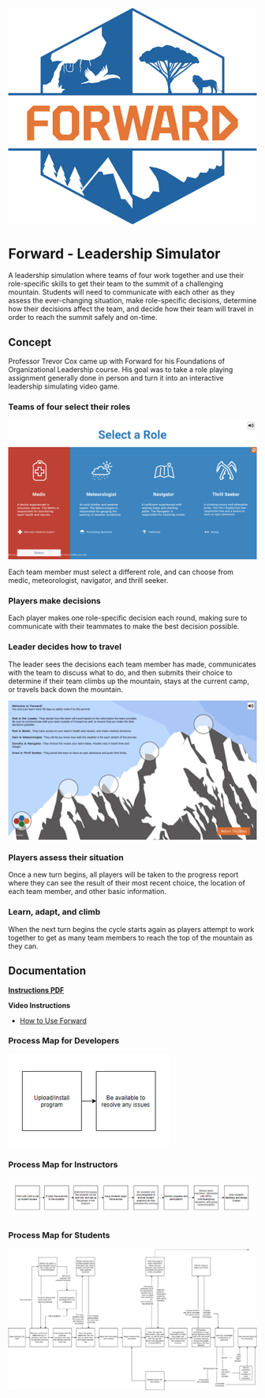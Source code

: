 ![Forward Image](/Assets/ImagesForTools/Forward-Header%20(2).jpg)

# Forward - Leadership Simulator
A leadership simulation where teams of four work together and use their role-specific skills to get their team to the summit of a challenging mountain. Students will need to communicate with each other as they assess the ever-changing situation, make role-specific decisions, determine how their decisions affect the team, and decide how their team will travel in order to reach the summit safely and on-time.

## Concept
Professor Trevor Cox came up with Forward for his Foundations of Organizational Leadership course. His goal was to take a role playing assignment generally done in person and turn it into an interactive leadership simulating video game.

### Teams of four select their roles

![Image for Roles FWD](/Assets/ImagesForTools/Forward-Screenshot-1.jpg)

Each team member must select a different role, and can choose from medic, meteorologist, navigator, and thrill seeker.

### Players make decisions
Each player makes one role-specific decision each round, making sure to communicate with their teammates to make the best decision possible.

### Leader decides how to travel
The leader sees the decisions each team member has made, communicates with the team to discuss what to do, and then submits their choice to determine if their team climbs up the mountain, stays at the current camp, or travels back down the mountain.

![Forward Players Image](/Assets/ImagesForTools/Forward-Screenshot-3.jpg)

### Players assess their situation
Once a new turn begins, all players will be taken to the progress report where they can see the result of their most recent choice, the location of each team member, and other basic information.

### Learn, adapt, and climb
When the next turn begins the cycle starts again as players attempt to work together to get as many team members to reach the top of the mountain as they can.

## Documentation
**[Instructions PDF](https://bit.ly/3uajJQY)**

**Video Instructions**

* [How to Use Forward](https://www.youtube.com/watch?v=PPqKYJ3dUsA)


### Process Map for Developers
![FWD Developer Map](/Assets/ImagesForTools/Forward-ExperienceMap-Developer.jpg)

### Process Map for Instructors
![FWD Instructor Map](/Assets/ImagesForTools/Forward-ExperienceMap-Instructor.jpg)

### Process Map for Students
![FWD Student Map](/Assets/ImagesForTools/Forward-ExperienceMap-Student.png)
